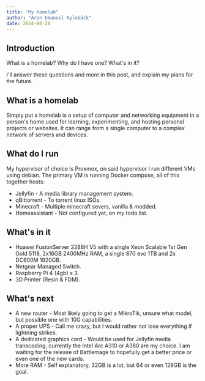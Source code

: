 ```yaml
---
title: "My homelab"
author: "Aron Emanuel Kylebäck"
date: 2024-06-20
---
```

## Introduction
What is a homelab? Why do I have one? What's in it?

I'll answer these questions and more in this post, and explain my plans for the future.

## What is a homelab
Simply put a homelab is a setup of computer and networking equipment in a person's home used for learning, experimenting, and hosting personal projects or websites. It can range from a single computer to a complex network of servers and devices.

## What do I run
My hypervisor of choice is Proxmox, on said hypervisor I run different VMs using debian.
The primary VM is running Docker compose, all of this together hosts:
- Jellyfin - A media library management system.
- qBittorrent - To torrent linux ISOs.
- Minecraft - Multiple minecraft severs, vanilla & modded.
- Homeassistant - Not configured yet, on my todo list.

## What's in it
- Huawei FusionServer 2288H V5 with a single Xeon Scalable 1st Gen Gold 5118, 2x16GB 2400MHz RAM, a single 870 evo 1TB and 2x DC600M 1920GB.
- Netgear Managed Switch.
- Raspberry Pi 4 (4gb) x 3.
- 3D Printer (Resin & FDM).

## What's next
- A new router - Most likely going to get a MikroTik, unsure what model, but possible one with 10G capabilities.
- A proper UPS - Call me crazy, but I would rather not lose everything if lightning strikes.
- A dedicated graphics card - Would be used for Jellyfin media transcoding, currently the Intel Arc A310 or A380 are my choice. I am waiting for the release of Battlemage to hopefully get a better price or even one of the new cards.
- More RAM - Self explanatory, 32GB is a lot, but 64 or even 128GB is the goal.